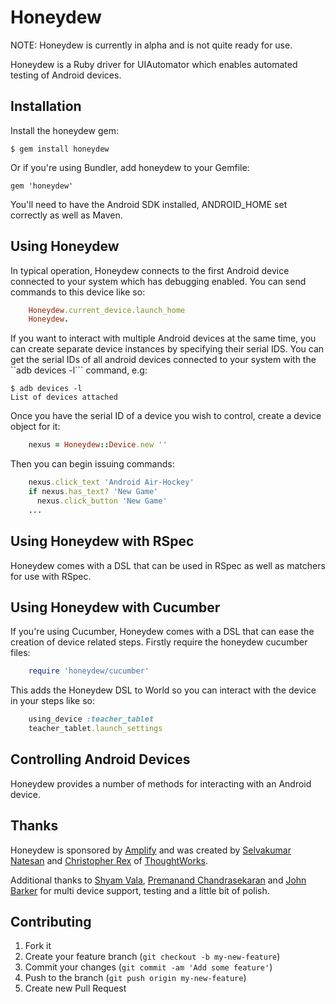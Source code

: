 # Honeydew

NOTE: Honeydew is currently in alpha and is not quite ready for use.

Honeydew is a Ruby driver for UIAutomator which enables automated testing of
Android devices.

## Installation

Install the honeydew gem:

    $ gem install honeydew

Or if you're using Bundler, add honeydew to your Gemfile:

    gem 'honeydew'

You'll need to have the Android SDK installed, ANDROID_HOME set correctly as
well as Maven.

## Using Honeydew

In typical operation, Honeydew connects to the first Android device connected
to your system which has debugging enabled. You can send commands to this
device like so:

``` ruby
    Honeydew.current_device.launch_home
    Honeydew.
```

If you want to interact with multiple Android devices at the same time, you can
create separate device instances by specifying their serial IDS. You can get
the serial IDs of all android devices connected to your system with the ``adb
devices -l``` command, e.g:

    $ adb devices -l
    List of devices attached

Once you have the serial ID of a device you wish to control, create a device
object for it:

``` ruby
    nexus = Honeydew::Device.new ''
```

Then you can begin issuing commands:

``` ruby
    nexus.click_text 'Android Air-Hockey'
    if nexus.has_text? 'New Game'
      nexus.click_button 'New Game'
    ...
```

## Using Honeydew with RSpec

Honeydew comes with a DSL that can be used in RSpec as well as matchers for use
with RSpec.

## Using Honeydew with Cucumber

If you're using Cucumber, Honeydew comes with a DSL that can ease the creation
of device related steps. Firstly require the honeydew cucumber files:

``` ruby
    require 'honeydew/cucumber'
```

This adds the Honeydew DSL to World so you can interact with the device in your
steps like so:

``` ruby
    using_device :teacher_tablet
    teacher_tablet.launch_settings
```

## Controlling Android Devices

Honeydew provides a number of methods for interacting with an Android device.

## Thanks

Honeydew is sponsored by [Amplify](http://www.amplify.com/) and was created by
[Selvakumar Natesan](https://github.com/selvakn) and [Christopher
Rex](https://github.com/christopher-rex) of
[ThoughtWorks](http://www.thoughtworks.com/).

Additional thanks to [Shyam Vala](https://github.com/shyamvala), [Premanand
Chandrasekaran](https://github.com/premanandc) and [John
Barker](https://github.com/excepttheweasel/) for multi device support, testing
and a little bit of polish.

## Contributing

1. Fork it
2. Create your feature branch (`git checkout -b my-new-feature`)
3. Commit your changes (`git commit -am 'Add some feature'`)
4. Push to the branch (`git push origin my-new-feature`)
5. Create new Pull Request
